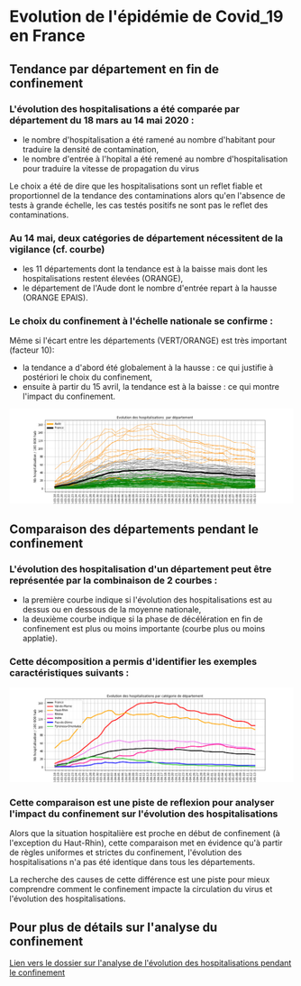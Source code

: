 # Evolution de l'épidémie de Covid_19 en France

## Tendance par département en fin de confinement

### L'évolution des hospitalisations a été comparée par département du 18 mars au 14 mai 2020 :
- le nombre d'hospitalisation a été ramené au nombre d'habitant pour traduire la densité de contamination,
- le nombre d'entrée à l'hopital a été remené au nombre d'hospitalisation pour traduire la vitesse de propagation du virus

Le choix a été de dire que les hospitalisations sont un reflet fiable et proportionnel de la tendance des contaminations
alors qu'en l'absence de tests à grande échelle, les cas testés positifs ne sont pas le reflet des contaminations.

### Au 14 mai, deux catégories de département nécessitent de la vigilance (cf. courbe)
- les 11 départements dont la tendance est à la baisse mais dont les hospitalisations restent élevées (ORANGE),
- le département de l'Aude dont le nombre d'entrée repart à la hausse (ORANGE EPAIS).

### Le choix du confinement à l'échelle nationale se confirme :
Même si l'écart entre les départements (VERT/ORANGE) est très important (facteur 10):
- la tendance a d'abord été globalement à la hausse : ce qui justifie à postériori le choix du confinement,
- ensuite à partir du 15 avril, la tendance est  à la baisse : ce qui montre l'impact du confinement.

![Courbe de l'évolution des hospitalisation par département](https://github.com/smarcovici/Covid_19/blob/master/Analyse_confinement/Images/Evolution%20des%20hospitalisations_France.png)

## Comparaison des départements pendant le confinement

### L'évolution des hospitalisation d'un département peut être représentée par la combinaison de 2 courbes :
- la première courbe indique si l'évolution des hospitalisations est au dessus ou en dessous de la moyenne nationale,
- la deuxième courbe indique si la phase de décélération en fin de confinement est plus ou moins importante (courbe plus ou moins applatie).

### Cette décomposition a permis d'identifier les exemples caractéristiques suivants :

![Courbe de l'évolution des hospitalisation par catégorie de département](https://github.com/smarcovici/Covid_19/blob/master/Analyse_confinement/Images/Evolution%20des%20hospitalisations%20par%20cat%C3%A9gorie%20de%20d%C3%A9partement.png)

### Cette comparaison est une piste de reflexion pour analyser l'impact du confinement sur l'évolution des hospitalisations
Alors que la situation hospitalière est proche en début de confinement (à l'exception du Haut-Rhin), cette comparaison met en évidence qu'à partir de règles uniformes et strictes du confinement, l'évolution des hospitalisations n'a pas été identique dans tous les départements.

La recherche des causes de cette différence est une piste pour mieux comprendre comment le confinement impacte la circulation du virus et l'évolution des hospitalisations.

## Pour plus de détails sur l'analyse du confinement

[Lien vers le dossier sur l'analyse de l'évolution des hospitalisations pendant le confinement](https://github.com/smarcovici/Covid_19/tree/master/Analyse_confinement)

